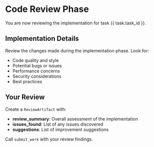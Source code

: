 # Code Review Phase

You are now reviewing the implementation for task {{ task.task_id }}.

## Implementation Details

Review the changes made during the implementation phase. Look for:
- Code quality and style
- Potential bugs or issues
- Performance concerns
- Security considerations
- Best practices

## Your Review

Create a `ReviewArtifact` with:
- **review_summary**: Overall assessment of the implementation
- **issues_found**: List of any issues discovered
- **suggestions**: List of improvement suggestions

Call `submit_work` with your review findings.